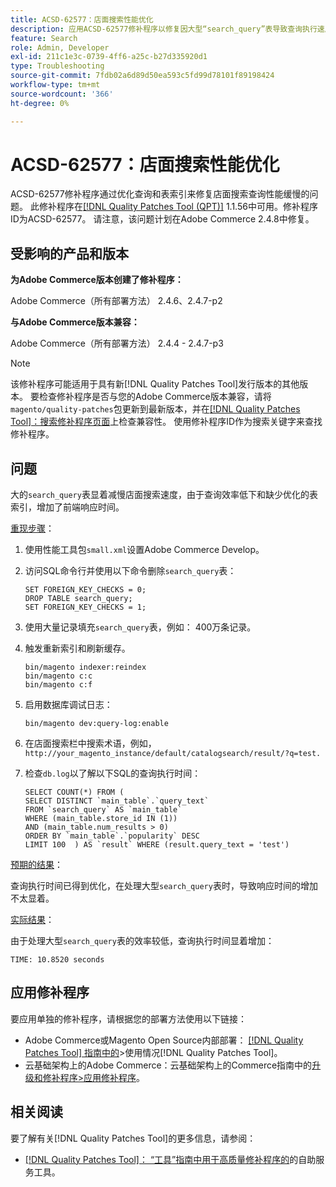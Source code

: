```yaml
---
title: ACSD-62577：店面搜索性能优化
description: 应用ACSD-62577修补程序以修复因大型“search_query”表导致查询执行速度缓慢而导致店面搜索性能下降的Adobe Commerce问题。
feature: Search
role: Admin, Developer
exl-id: 211c1e3c-0739-4ff6-a25c-b27d335920d1
type: Troubleshooting
source-git-commit: 7fdb02a6d89d50ea593c5fd99d78101f89198424
workflow-type: tm+mt
source-wordcount: '366'
ht-degree: 0%

---
```


# ACSD-62577：店面搜索性能优化

ACSD-62577修补程序通过优化查询和表索引来修复店面搜索查询性能缓慢的问题。 此修补程序在[[!DNL Quality Patches Tool (QPT)]](/help/tools/quality-patches-tool/quality-patches-tool-to-self-serve-quality-patches.md) 1.1.56中可用。修补程序ID为ACSD-62577。 请注意，该问题计划在Adobe Commerce 2.4.8中修复。

## 受影响的产品和版本

**为Adobe Commerce版本创建了修补程序：**

Adobe Commerce（所有部署方法） 2.4.6、2.4.7-p2

**与Adobe Commerce版本兼容：**

Adobe Commerce（所有部署方法） 2.4.4 - 2.4.7-p3

>[!NOTE]
>
>该修补程序可能适用于具有新[!DNL Quality Patches Tool]发行版本的其他版本。 要检查修补程序是否与您的Adobe Commerce版本兼容，请将`magento/quality-patches`包更新到最新版本，并在[[!DNL Quality Patches Tool]：搜索修补程序页面](https://experienceleague.adobe.com/tools/commerce-quality-patches/index.html?lang=zh-Hans)上检查兼容性。 使用修补程序ID作为搜索关键字来查找修补程序。

## 问题

大的`search_query`表显着减慢店面搜索速度，由于查询效率低下和缺少优化的表索引，增加了前端响应时间。

<u>重现步骤</u>：

1. 使用性能工具包`small.xml`设置Adobe Commerce Develop。
1. 访问SQL命令行并使用以下命令删除`search_query`表：

   ```
   SET FOREIGN_KEY_CHECKS = 0;  
   DROP TABLE search_query;  
   SET FOREIGN_KEY_CHECKS = 1;  
   ```

1. 使用大量记录填充`search_query`表，例如： 400万条记录。
1. 触发重新索引和刷新缓存。

   ```
   bin/magento indexer:reindex  
   bin/magento c:c  
   bin/magento c:f  
   ```

1. 启用数据库调试日志：

   ```
   bin/magento dev:query-log:enable  
   ```

1. 在店面搜索栏中搜索术语，例如，
   `http://your_magento_instance/default/catalogsearch/result/?q=test.`
1. 检查`db.log`以了解以下SQL的查询执行时间：

   ```
   SELECT COUNT(*) FROM (  
   SELECT DISTINCT `main_table`.`query_text`  
   FROM `search_query` AS `main_table`  
   WHERE (main_table.store_id IN (1))  
   AND (main_table.num_results > 0)  
   ORDER BY `main_table`.`popularity` DESC  
   LIMIT 100  ) AS `result` WHERE (result.query_text = 'test')  
   ```

<u>预期的结果</u>：

查询执行时间已得到优化，在处理大型`search_query`表时，导致响应时间的增加不太显着。

<u>实际结果</u>：

由于处理大型`search_query`表的效率较低，查询执行时间显着增加：

```
TIME: 10.8520 seconds  
```

## 应用修补程序

要应用单独的修补程序，请根据您的部署方法使用以下链接：

* Adobe Commerce或Magento Open Source内部部署： [[!DNL Quality Patches Tool] 指南中的](/help/tools/quality-patches-tool/usage.md)>使用情况[!DNL Quality Patches Tool]。
* 云基础架构上的Adobe Commerce：云基础架构上的Commerce指南中的[升级和修补程序>应用修补程序](https://experienceleague.adobe.com/docs/commerce-cloud-service/user-guide/develop/upgrade/apply-patches.html?lang=zh-Hans)。

## 相关阅读

要了解有关[!DNL Quality Patches Tool]的更多信息，请参阅：

* [[!DNL Quality Patches Tool]： “工具”指南中用于高质量修补程序的](/help/tools/quality-patches-tool/quality-patches-tool-to-self-serve-quality-patches.md)的自助服务工具。
